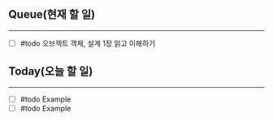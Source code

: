 ## Queue(현재 할 일)
---   
- [ ] #todo 오브젝트 객체, 설계 1장 읽고 이해하기

## Today(오늘 할 일)
---   
- [ ] #todo Example
- [ ] #todo Example